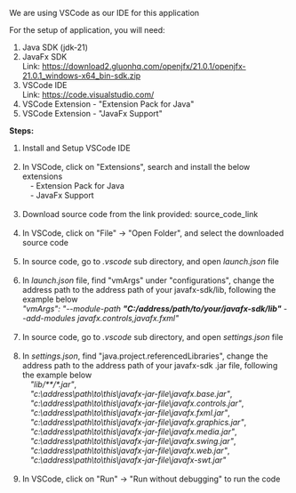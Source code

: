We are using VSCode as our IDE for this application

For the setup of application, you will need:
1) Java SDK (jdk-21)
2) JavaFx SDK
   <br>Link: https://download2.gluonhq.com/openjfx/21.0.1/openjfx-21.0.1_windows-x64_bin-sdk.zip
3) VSCode IDE
   <br>Link: https://code.visualstudio.com/
4) VSCode Extension - "Extension Pack for Java"
5) VSCode Extension - "JavaFx Support"

**Steps:**
1) Install and Setup VSCode IDE <br/><br/>
2) In VSCode, click on "Extensions", search and install the below extensions
   <br>&emsp;- Extension Pack for Java
   <br>&emsp;- JavaFx Support
   <br/><br/>
4) Download source code from the link provided: source_code_link <br/><br/>
5) In VSCode, click on "File" -> "Open Folder", and select the downloaded source code <br/><br/>
6) In source code, go to _.vscode_ sub directory, and open _launch.json_ file <br/><br/>
7) In _launch.json_ file, find "vmArgs" under "configurations", change the address path to the address path of your javafx-sdk/lib, following the example below
   <br>_"vmArgs": "--module-path **\"C:/address/path/to/your/javafx-sdk/lib\"** --add-modules javafx.controls,javafx.fxml"_ <br/><br/>
8) In source code, go to _.vscode_ sub directory, and open _settings.json_ file <br/><br/>
9) In _settings.json_, find "java.project.referencedLibraries", change the address path to the address path of your javafx-sdk .jar file, following the example below
   <br>&emsp;_"lib/**/*.jar"_,
   <br>&emsp;_"c:\\address\\path\\to\\this\\javafx-jar-file\\javafx.base.jar"_,
   <br>&emsp;_"c:\\address\\path\\to\\this\\javafx-jar-file\\javafx.controls.jar"_,
   <br>&emsp;_"c:\\address\\path\\to\\this\\javafx-jar-file\\javafx.fxml.jar"_,
   <br>&emsp;_"c:\\address\\path\\to\\this\\javafx-jar-file\\javafx.graphics.jar"_,
   <br>&emsp;_"c:\\address\\path\\to\\this\\javafx-jar-file\\javafx.media.jar"_,
   <br>&emsp;_"c:\\address\\path\\to\\this\\javafx-jar-file\\javafx.swing.jar"_,
   <br>&emsp;_"c:\\address\\path\\to\\this\\javafx-jar-file\\javafx.web.jar"_,
   <br>&emsp;_"c:\\address\\path\\to\\this\\javafx-jar-file\\javafx-swt.jar"_ <br/><br/>
10) In VSCode, click on "Run" -> "Run without debugging" to run the code
